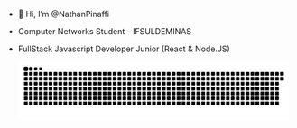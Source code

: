 - 👋 Hi, I’m @NathanPinaffi
- Computer Networks Student - IFSULDEMINAS
- FullStack Javascript Developer Junior (React & Node.JS)

  ![Snake animation](https://github.com/nathanpinaffi/nathanpinaffi/blob/output/github-contribution-grid-snake.svg)

